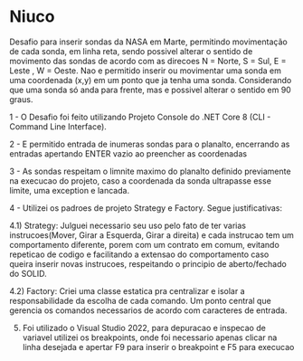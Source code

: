 # Niuco

Desafio para inserir sondas da NASA em Marte, permitindo movimentação de cada sonda, em linha reta, sendo possivel alterar o sentido de movimento das sondas de acordo com as direcoes N = Norte, S = Sul, E = Leste , W = Oeste. Nao e permitido inserir ou movimentar uma sonda em uma coordenada (x,y) em um ponto que ja tenha uma sonda. Considerando que uma sonda só anda para frente, mas e possivel alterar o sentido em 90 graus.

1 - O Desafio foi feito utilizando Projeto Console do .NET Core 8 (CLI - Command Line Interface).

2 - E permitido entrada de inumeras sondas para o planalto, encerrando as entradas apertando ENTER vazio ao preencher as coordenadas

3 - As sondas respeitam o limnite maximo do planalto definido previamente na execucao do projeto, caso a coordenada da sonda ultrapasse esse limite, uma exception e lancada.

4 - Utilizei os padroes de projeto Strategy e Factory. Segue justificativas:

4.1) Strategy: Julguei necessario seu uso pelo fato de ter varias instrucoes(Mover, Girar a Esquerda, Girar a direita) e cada instrucao tem um comportamento diferente, porem com um contrato em comum, evitando repeticao de codigo e facilitando a extensao do comportamento caso queira inserir novas instrucoes, respeitando o principio de aberto/fechado do SOLID.

4.2) Factory: Criei uma classe estatica pra centralizar e isolar a responsabilidade da escolha de cada comando. Um ponto central que gerencia os comandos necessarios de acordo com caracteres de entrada.

5) Foi utilizado o Visual Studio 2022, para depuracao e inspecao de variavel utilizei os breakpoints, onde foi necessario apenas clicar na linha desejada e apertar F9 para inserir o breakpoint e F5 para execucao 
